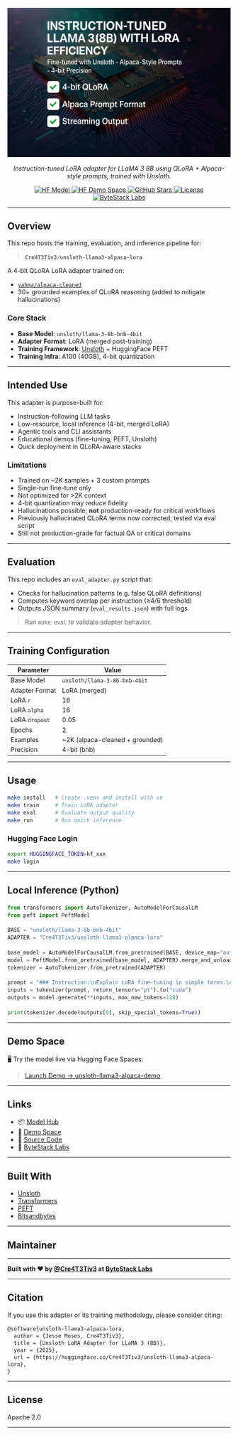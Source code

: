 <p align="center">
  <img src="https://raw.githubusercontent.com/Cre4T3Tiv3/unsloth-llama3-alpaca-lora/main/docs/assets/unsloth_llama3_alpaca_lora_v0.1.0.png" alt="Demo GIF" width="640"/>
</p>

<p align="center">
  <i>Instruction-tuned LoRA adapter for LLaMA 3 8B using QLoRA + Alpaca-style prompts, trained with Unsloth.</i>
</p>

<p align="center">
  <a href="https://huggingface.co/Cre4T3Tiv3/unsloth-llama3-alpaca-lora">
    <img src="https://img.shields.io/badge/HF_Model-Available-blue?logo=huggingface" alt="HF Model">
  </a>
  <a href="https://huggingface.co/spaces/Cre4T3Tiv3/unsloth-llama3-alpaca-demo">
    <img src="https://img.shields.io/badge/Live_Demo-HF_Space-orange?logo=gradio" alt="HF Demo Space">
  </a>
  <a href="https://github.com/Cre4T3Tiv3/unsloth-llama3-alpaca-lora/stargazers">
    <img src="https://img.shields.io/github/stars/Cre4T3Tiv3/unsloth-llama3-alpaca-lora?style=social" alt="GitHub Stars">
  </a>
  <a href="https://github.com/Cre4T3Tiv3/unsloth-llama3-alpaca-lora/blob/main/LICENSE">
    <img src="https://img.shields.io/github/license/Cre4T3Tiv3/unsloth-llama3-alpaca-lora" alt="License">
  </a>
  <a href="https://bytestacklabs.com">
    <img src="https://img.shields.io/badge/Made%20by-ByteStack%20Labs-2ea44f" alt="ByteStack Labs">
  </a>
</p>

---

## Overview

This repo hosts the training, evaluation, and inference pipeline for:

> **`Cre4T3Tiv3/unsloth-llama3-alpaca-lora`**

A 4-bit QLoRA LoRA adapter trained on:

- [`yahma/alpaca-cleaned`](https://huggingface.co/datasets/yahma/alpaca-cleaned)
- 30+ grounded examples of QLoRA reasoning (added to mitigate hallucinations)

### Core Stack

- **Base Model**: `unsloth/llama-3-8b-bnb-4bit`
- **Adapter Format**: LoRA (merged post-training)
- **Training Framework**: [Unsloth](https://github.com/unslothai/unsloth) + HuggingFace PEFT
- **Training Infra**: A100 (40GB), 4-bit quantization

---

## Intended Use

This adapter is purpose-built for:

- Instruction-following LLM tasks
- Low-resource, local inference (4-bit, merged LoRA)
- Agentic tools and CLI assistants
- Educational demos (fine-tuning, PEFT, Unsloth)
- Quick deployment in QLoRA-aware stacks

### Limitations

- Trained on ~2K samples + 3 custom prompts
- Single-run fine-tune only
- Not optimized for >2K context
- 4-bit quantization may reduce fidelity
- Hallucinations possible; **not** production-ready for critical workflows
- Previously hallucinated QLoRA terms now corrected; tested via eval script
- Still not production-grade for factual QA or critical domains

---

## Evaluation

This repo includes an `eval_adapter.py` script that:

- Checks for hallucination patterns (e.g. false QLoRA definitions)
- Computes keyword overlap per instruction (≥4/6 threshold)
- Outputs JSON summary (`eval_results.json`) with full logs

> Run `make eval` to validate adapter behavior.

---

## Training Configuration

| Parameter       | Value                               |
|-----------------|-------------------------------------|
| Base Model      | `unsloth/llama-3-8b-bnb-4bit`       |
| Adapter Format  | LoRA (merged)                       |
| LoRA `r`        | 16                                  |
| LoRA `alpha`    | 16                                  |
| LoRA `dropout`  | 0.05                                |
| Epochs          | 2                                   |
| Examples        | ~2K (alpaca-cleaned + grounded)     |
| Precision       | 4-bit (bnb)                         |

---

## Usage

```bash
make install   # Create .venv and install with uv
make train     # Train LoRA adapter
make eval      # Evaluate output quality
make run       # Run quick inference
````

### Hugging Face Login

```bash
export HUGGINGFACE_TOKEN=hf_xxx
make login
```

---

## Local Inference (Python)

```python
from transformers import AutoTokenizer, AutoModelForCausalLM
from peft import PeftModel

BASE = "unsloth/llama-3-8b-bnb-4bit"
ADAPTER = "Cre4T3Tiv3/unsloth-llama3-alpaca-lora"

base_model = AutoModelForCausalLM.from_pretrained(BASE, device_map="auto", load_in_4bit=True)
model = PeftModel.from_pretrained(base_model, ADAPTER).merge_and_unload()
tokenizer = AutoTokenizer.from_pretrained(ADAPTER)

prompt = "### Instruction:\nExplain LoRA fine-tuning in simple terms.\n\n### Response:"
inputs = tokenizer(prompt, return_tensors="pt").to("cuda")
outputs = model.generate(**inputs, max_new_tokens=128)

print(tokenizer.decode(outputs[0], skip_special_tokens=True))
```

---

## Demo Space

🖥 Try the model live via Hugging Face Spaces:

> [Launch Demo → unsloth-llama3-alpaca-demo](https://huggingface.co/spaces/Cre4T3Tiv3/unsloth-llama3-alpaca-demo)

---

## Links

* 📦 [Model Hub](https://huggingface.co/Cre4T3Tiv3/unsloth-llama3-alpaca-lora)
* 🧪 [Demo Space](https://huggingface.co/spaces/Cre4T3Tiv3/unsloth-llama3-alpaca-demo)
* 🧰 [Source Code](https://github.com/Cre4T3Tiv3/unsloth-llama3-alpaca-lora)
* 💼 [ByteStack Labs](https://bytestacklabs.com)

---

## Built With

* [Unsloth](https://github.com/unslothai/unsloth)
* [Transformers](https://github.com/huggingface/transformers)
* [PEFT](https://github.com/huggingface/peft)
* [Bitsandbytes](https://github.com/TimDettmers/bitsandbytes)

---

## Maintainer
---

**Built with ❤️ by [@Cre4T3Tiv3](https://github.com/Cre4T3Tiv3) at [ByteStack Labs](https://bytestacklabs.com)**

---

## Citation

If you use this adapter or its training methodology, please consider citing:

```
@software{unsloth-llama3-alpaca-lora,
  author = {Jesse Moses, Cre4T3Tiv3},
  title = {Unsloth LoRA Adapter for LLaMA 3 (8B)},
  year = {2025},
  url = {https://huggingface.co/Cre4T3Tiv3/unsloth-llama3-alpaca-lora},
}
```

---

## License

Apache 2.0

---
